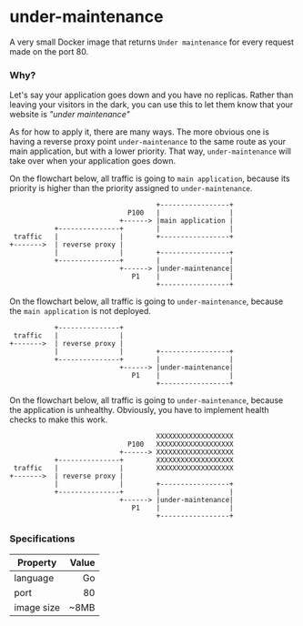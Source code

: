 # under-maintenance

A very small Docker image that returns `Under maintenance` for every request made on the port 80.


### Why?

Let's say your application goes down and you have no replicas. 
Rather than leaving your visitors in the dark, you can use this to let them know that 
your website is _"under maintenance"_

As for how to apply it, there are many ways. The more obvious one is having a reverse proxy point `under-maintenance` to the same route as your main application, but with a lower priority. That way, 
`under-maintenance` will take over when your application goes down.

On the flowchart below, all traffic is going to `main application`, because its priority is higher
than the priority assigned to `under-maintenance`.

```
                                    +-----------------+
                             P100   |                 |
                           +------> |main application |
           +---------------+        |                 |
 traffic   |               |        +-----------------+
+------->  | reverse proxy |
           |               |        +-----------------+
           +---------------+        |                 |
                           +------> |under-maintenance|
                              P1    |                 |
                                    +-----------------+
```

On the flowchart below, all traffic is going to `under-maintenance`, because the `main application` is not deployed.

```
           +---------------+
 traffic   |               |
+------->  | reverse proxy |
           |               |        +-----------------+
           +---------------+        |                 |
                           +------> |under-maintenance|
                              P1    |                 |
                                    +-----------------+
```

On the flowchart below, all traffic is going to `under-maintenance`, because the application is unhealthy. Obviously, you have to implement health checks to make this work.

```
                                    XXXXXXXXXXXXXXXXXXX
                             P100   XXXXXXXXXXXXXXXXXXX
                           +------> XXXXXXXXXXXXXXXXXXX
           +---------------+        XXXXXXXXXXXXXXXXXXX
 traffic   |               |        XXXXXXXXXXXXXXXXXXX
+------->  | reverse proxy |
           |               |        +-----------------+
           +---------------+        |                 |
                           +------> |under-maintenance|
                              P1    |                 |
                                    +-----------------+
```


### Specifications


| Property   | Value |
|------------|------:|
| language   | Go    |
| port       | 80    |
| image size | ~8MB  |
